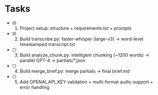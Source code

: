 # Tasks

- [x] 1. Project setup: structure + requirements.txt + prompts

- [x] 2. Build transcribe.py: faster-whisper (large-v3) → word-level timestamped transcript.txt

- [ ] 3. Build analyze_chunk.py: intelligent chunking (~1200 words) → parallel GPT-4 → partials/*.json

- [ ] 4. Build merge_brief.py: merge partials → final brief.md

- [ ] 5. Add OPENAI_API_KEY validation + multi-format audio support + error handling